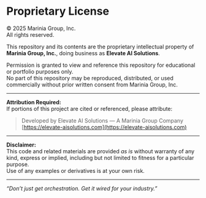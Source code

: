 # Proprietary License

© 2025 Marinia Group, Inc.  
All rights reserved.

This repository and its contents are the proprietary intellectual property of **Marinia Group, Inc.**, doing business as **Elevate AI Solutions**.

Permission is granted to view and reference this repository for educational or portfolio purposes only.  
No part of this repository may be reproduced, distributed, or used commercially without prior written consent from Marinia Group, Inc.

---

**Attribution Required:**  
If portions of this project are cited or referenced, please attribute:  
> Developed by Elevate AI Solutions — A Marinia Group Company  
> [https://elevate-aisolutions.com](https://elevate-aisolutions.com)

---

**Disclaimer:**  
This code and related materials are provided *as is* without warranty of any kind, express or implied, including but not limited to fitness for a particular purpose.  
Use of any examples or derivatives is at your own risk.

---

*“Don’t just get orchestration. Get it wired for your industry.”*  
